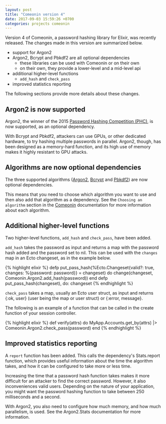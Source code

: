 ```yaml
---
layout: post
title: "Comeonin version 4"
date: 2017-09-03 15:59:26 +0700
categories: projects comeonin
---
```


Version 4 of Comeonin, a password hashing library for Elixir, was recently released.
The changes made in this version are summarized below.

* support for Argon2
* Argon2, Bcrypt and Pbkdf2 are all optional dependencies
  * these libraries can be used with Comeonin or on their own
  * on their own, they provide a lower-level and a mid-level api
* additional higher-level functions
  * `add_hash` and `check_pass`
* improved statistics reporting

The following sections provide more details about these changes.

## Argon2 is now supported

Argon2, the winner of the 2015 [Password Hashing Competition (PHC)](https://password-hashing.net),
is now supported, as an optional dependency.

With Bcrypt and Pbkdf2, attackers can use GPUs, or other dedicated hardware,
to try hashing multiple passwords in parallel. Argon2, though, has been
designed as a memory-hard function, and its high use of memory makes it
highly resistant to GPU attacks.

## Algorithms are now optional dependencies

The three supported algorithms ([Argon2](https://github.com/riverrun/argon2_elixir),
[Bcrypt](https://github.com/riverrun/bcrypt_elixir) and
[Pbkdf2](https://github.com/riverrun/pbkdf2_elixir)) are now optional
dependencies.

This means that you need to choose which algorithm you want to use and then
also add that algorithm as a dependency. See the `Choosing an algorithm`
section in the [Comeonin](https://hexdocs.pm/comeonin/Comeonin.html)
documentation for more information about each algorithm.

## Additional higher-level functions

Two higher-level functions, `add_hash` and `check_pass`, have been added.

`add_hash` takes the password as input and returns a map with the password
hash added and the password set to nil. This can be used with the `changes`
map in an Ecto changeset, as in the example below.

{% highlight elixir %}
defp put_pass_hash(%Ecto.Changeset{valid?: true, changes:
    %{password: password}} = changeset) do
  change(changeset, Comeonin.Argon2.add_hash(password))
end
defp put_pass_hash(changeset), do: changeset
{% endhighlight %}

`check_pass` takes a map, usually an Ecto user struct, as input and returns
{:ok, user} (user being the map or user struct) or {:error, message}.

The following is an example of a function that can be called in the create
function of your session controller.

{% highlight elixir %}
def verify(attrs) do
  MyApp.Accounts.get_by(attrs)
  |> Comeonin.Argon2.check_pass(password)
end
{% endhighlight %}

## Improved statistics reporting

A `report` function has been added. This calls the dependency's Stats.report
function, which provides useful information about the time the algorithm
takes, and how it can be configured to take more or less time.

Increasing the time that a password hash function takes makes it more
difficult for an attacker to find the correct password. However, it
also inconveniences valid users. Depending on the nature of your
application, you might want the password hashing function to take
between 250 milliseconds and a second.

With Argon2, you also need to configure how much memory, and how much
parallelism, is used. See the Argon2.Stats documentation for more
information.

